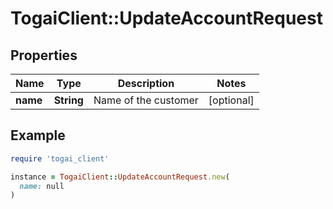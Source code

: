 # TogaiClient::UpdateAccountRequest

## Properties

| Name | Type | Description | Notes |
| ---- | ---- | ----------- | ----- |
| **name** | **String** | Name of the customer | [optional] |

## Example

```ruby
require 'togai_client'

instance = TogaiClient::UpdateAccountRequest.new(
  name: null
)
```

